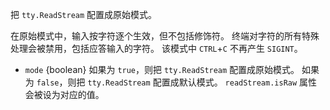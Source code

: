 <!-- YAML
added: v0.7.7
-->

把 `tty.ReadStream` 配置成原始模式。

在原始模式中，输入按字符逐个生效，但不包括修饰符。
终端对字符的所有特殊处理会被禁用，包括应答输入的字符。
该模式中 `CTRL`+`C` 不再产生 `SIGINT`。

* `mode` {boolean} 如果为 `true`，则把 `tty.ReadStream` 配置成原始模式。
  如果为 `false`，则把 `tty.ReadStream` 配置成默认模式。
  `readStream.isRaw` 属性会被设为对应的值。

